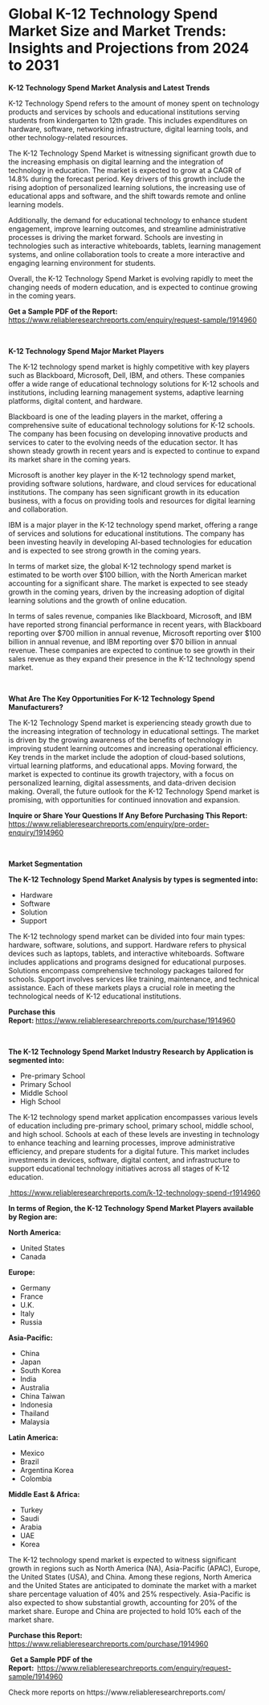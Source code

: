 <p><h1>Global K-12 Technology Spend Market Size and Market Trends: Insights and Projections from 2024 to 2031</h1></p><p><strong>K-12 Technology Spend Market Analysis and Latest Trends</strong></p>
<p><p>K-12 Technology Spend refers to the amount of money spent on technology products and services by schools and educational institutions serving students from kindergarten to 12th grade. This includes expenditures on hardware, software, networking infrastructure, digital learning tools, and other technology-related resources.</p><p>The K-12 Technology Spend Market is witnessing significant growth due to the increasing emphasis on digital learning and the integration of technology in education. The market is expected to grow at a CAGR of 14.8% during the forecast period. Key drivers of this growth include the rising adoption of personalized learning solutions, the increasing use of educational apps and software, and the shift towards remote and online learning models.</p><p>Additionally, the demand for educational technology to enhance student engagement, improve learning outcomes, and streamline administrative processes is driving the market forward. Schools are investing in technologies such as interactive whiteboards, tablets, learning management systems, and online collaboration tools to create a more interactive and engaging learning environment for students.</p><p>Overall, the K-12 Technology Spend Market is evolving rapidly to meet the changing needs of modern education, and is expected to continue growing in the coming years.</p></p>
<p><strong>Get a Sample PDF of the Report:&nbsp;</strong> <a href="https://www.reliableresearchreports.com/enquiry/request-sample/1914960">https://www.reliableresearchreports.com/enquiry/request-sample/1914960</a></p>
<p>&nbsp;</p>
<p><strong>K-12 Technology Spend Major Market Players</strong></p>
<p><p>The K-12 technology spend market is highly competitive with key players such as Blackboard, Microsoft, Dell, IBM, and others. These companies offer a wide range of educational technology solutions for K-12 schools and institutions, including learning management systems, adaptive learning platforms, digital content, and hardware.</p><p>Blackboard is one of the leading players in the market, offering a comprehensive suite of educational technology solutions for K-12 schools. The company has been focusing on developing innovative products and services to cater to the evolving needs of the education sector. It has shown steady growth in recent years and is expected to continue to expand its market share in the coming years.</p><p>Microsoft is another key player in the K-12 technology spend market, providing software solutions, hardware, and cloud services for educational institutions. The company has seen significant growth in its education business, with a focus on providing tools and resources for digital learning and collaboration.</p><p>IBM is a major player in the K-12 technology spend market, offering a range of services and solutions for educational institutions. The company has been investing heavily in developing AI-based technologies for education and is expected to see strong growth in the coming years.</p><p>In terms of market size, the global K-12 technology spend market is estimated to be worth over $100 billion, with the North American market accounting for a significant share. The market is expected to see steady growth in the coming years, driven by the increasing adoption of digital learning solutions and the growth of online education.</p><p>In terms of sales revenue, companies like Blackboard, Microsoft, and IBM have reported strong financial performance in recent years, with Blackboard reporting over $700 million in annual revenue, Microsoft reporting over $100 billion in annual revenue, and IBM reporting over $70 billion in annual revenue. These companies are expected to continue to see growth in their sales revenue as they expand their presence in the K-12 technology spend market.</p></p>
<p>&nbsp;</p>
<p><strong>What Are The Key Opportunities For K-12 Technology Spend Manufacturers?</strong></p>
<p><p>The K-12 Technology Spend market is experiencing steady growth due to the increasing integration of technology in educational settings. The market is driven by the growing awareness of the benefits of technology in improving student learning outcomes and increasing operational efficiency. Key trends in the market include the adoption of cloud-based solutions, virtual learning platforms, and educational apps. Moving forward, the market is expected to continue its growth trajectory, with a focus on personalized learning, digital assessments, and data-driven decision making. Overall, the future outlook for the K-12 Technology Spend market is promising, with opportunities for continued innovation and expansion.</p></p>
<p><strong>Inquire or Share Your Questions If Any Before Purchasing This Report:</strong> <a href="https://www.reliableresearchreports.com/enquiry/pre-order-enquiry/1914960">https://www.reliableresearchreports.com/enquiry/pre-order-enquiry/1914960</a></p>
<p>&nbsp;</p>
<p><strong>Market Segmentation</strong></p>
<p><strong>The K-12 Technology Spend Market Analysis by types is segmented into:</strong></p>
<p><ul><li>Hardware</li><li>Software</li><li>Solution</li><li>Support</li></ul></p>
<p><p>The K-12 technology spend market can be divided into four main types: hardware, software, solutions, and support. Hardware refers to physical devices such as laptops, tablets, and interactive whiteboards. Software includes applications and programs designed for educational purposes. Solutions encompass comprehensive technology packages tailored for schools. Support involves services like training, maintenance, and technical assistance. Each of these markets plays a crucial role in meeting the technological needs of K-12 educational institutions.</p></p>
<p><strong>Purchase this Report:&nbsp;</strong><a href="https://www.reliableresearchreports.com/purchase/1914960">https://www.reliableresearchreports.com/purchase/1914960</a></p>
<p>&nbsp;</p>
<p><strong>The K-12 Technology Spend Market Industry Research by Application is segmented into:</strong></p>
<p><ul><li>Pre-primary School</li><li>Primary School</li><li>Middle School</li><li>High School</li></ul></p>
<p><p>The K-12 technology spend market application encompasses various levels of education including pre-primary school, primary school, middle school, and high school. Schools at each of these levels are investing in technology to enhance teaching and learning processes, improve administrative efficiency, and prepare students for a digital future. This market includes investments in devices, software, digital content, and infrastructure to support educational technology initiatives across all stages of K-12 education.</p></p>
<p><a href="https://www.reliableresearchreports.com/k-12-technology-spend-r1914960">&nbsp;https://www.reliableresearchreports.com/k-12-technology-spend-r1914960</a></p>
<p><strong>In terms of Region, the K-12 Technology Spend Market Players available by Region are:</strong></p>
<p>
    <p> <strong> North America: </strong>
        <ul>
            <li>United States</li>
            <li>Canada</li>
        </ul>
        </p> 
    <p> <strong> Europe: </strong>
        <ul>
            <li>Germany</li>
            <li>France</li>
            <li>U.K.</li>
            <li>Italy</li>
            <li>Russia</li>
        </ul>
        </p> 
    <p> <strong> Asia-Pacific: </strong>
        <ul>
            <li>China</li>
            <li>Japan</li>
            <li>South Korea</li>
            <li>India</li>
            <li>Australia</li>
            <li>China Taiwan</li>
            <li>Indonesia</li>
            <li>Thailand</li>
            <li>Malaysia</li>
        </ul>
        </p> 
    <p> <strong> Latin America: </strong>
        <ul>
            <li>Mexico</li>
            <li>Brazil</li>
            <li>Argentina Korea</li>
            <li>Colombia</li>
        </ul>
        </p> 
    <p> <strong> Middle East & Africa: </strong>
        <ul>
            <li>Turkey</li>
            <li>Saudi</li>
            <li>Arabia</li>
            <li>UAE</li>
            <li>Korea</li>
        </ul>
    </p>
    </p>
<p><p>The K-12 technology spend market is expected to witness significant growth in regions such as North America (NA), Asia-Pacific (APAC), Europe, the United States (USA), and China. Among these regions, North America and the United States are anticipated to dominate the market with a market share percentage valuation of 40% and 25% respectively. Asia-Pacific is also expected to show substantial growth, accounting for 20% of the market share. Europe and China are projected to hold 10% each of the market share.</p></p>
<p><strong>Purchase this Report: </strong><a href="https://www.reliableresearchreports.com/purchase/1914960">https://www.reliableresearchreports.com/purchase/1914960</a></p>
<p>&nbsp;<strong>Get a Sample PDF of the Report:&nbsp;&nbsp;</strong><a href="https://www.reliableresearchreports.com/enquiry/request-sample/1914960">https://www.reliableresearchreports.com/enquiry/request-sample/1914960</a></p>
<p><strong></strong></p>
<p>Check more reports on https://www.reliableresearchreports.com/</p>